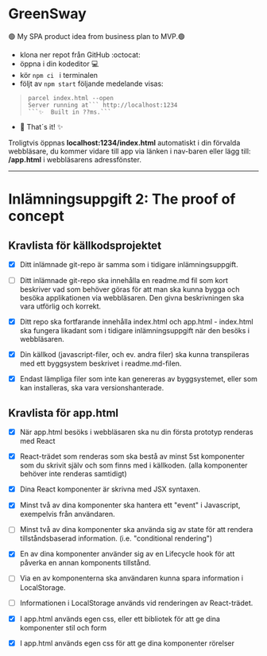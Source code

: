  # GreenSway
🟢 My SPA product idea from business plan to MVP.🟢

* klona ner repot från GitHub :octocat:
* öppna i din kodeditor :computer:
* kör ```npm ci ``` i terminalen 
* följt av ```npm start``` följande medelande visas: 
 > ```green-sway@1.0.0 start
 > parcel index.html --open
 > Server running at``` http://localhost:1234 
 > ```✨  Built in ??ms.```
* 🚀 That´s it!  ✨

Troligtvis öppnas **localhost:1234/index.html** automatiskt i din förvalda webbläsare, du kommer vidare till app via länken i nav-baren eller lägg till: **/app.html** i webbläsarens adressfönster.
__________________________________________________________________________________________________________________________________________________________________________________________________________________________________________________________________________________________________________________________________________________________________


# Inlämningsuppgift 2: The proof of concept

## Kravlista för källkodsprojektet
- [x] Ditt inlämnade git-repo är samma som i tidigare inlämningsuppgift.
- [ ] Ditt inlämnade git-repo ska innehålla en readme.md fil som kort beskriver vad som behöver göras för att man ska kunna bygga och besöka applikationen via webbläsaren. Den givna beskrivningen ska vara utförlig och korrekt.
- [x] Ditt repo ska fortfarande innehålla index.html och app.html - index.html ska fungera likadant som i tidigare inlämningsuppgift när den besöks i webbläsaren.
- [x] Din källkod (javascript-filer, och ev. andra filer) ska kunna transpileras med ett byggsystem beskrivet i readme.md-filen.
- [x] Endast lämpliga filer som inte kan genereras av byggsystemet, eller som kan installeras, ska vara versionshanterade.

 
## Kravlista för app.html
- [x] När app.html besöks i webbläsaren ska nu din första prototyp renderas med React 
- [x] React-trädet som renderas som ska bestå av minst 5st komponenter som du skrivit själv och som finns med i källkoden. (alla komponenter behöver inte renderas samtidigt)
- [x] Dina React komponenter är skrivna med JSX syntaxen. 
- [x] Minst två av dina komponenter ska hantera ett "event" i Javascript, exempelvis från användaren. 
- [ ] Minst två av dina komponenter ska använda sig av state för att rendera tillståndsbaserad information. (i.e. "conditional rendering")
- [x] En av dina komponenter använder sig av en Lifecycle hook för att påverka en annan komponents tillstånd.
- [ ] Via en av komponenterna ska användaren kunna spara information i LocalStorage.
- [ ] Informationen i LocalStorage används vid renderingen av React-trädet.
- [x] I app.html används egen css, eller ett bibliotek för att ge dina komponenter stil och form
- [x] I app.html används egen css för att ge dina komponenter rörelser


